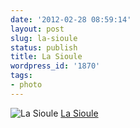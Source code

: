 ```yaml
---
date: '2012-02-28 08:59:14'
layout: post
slug: la-sioule
status: publish
title: La Sioule
wordpress_id: '1870'
tags:
- photo
---
```



![La Sioule](http://farm8.staticflickr.com/7202/6789055202_ddba37913b_z.jpg)
[La Sioule](http://www.flickr.com/photos/jmesnil/6789055202/)

